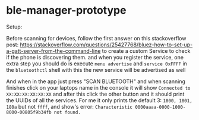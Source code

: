 # ble-manager-prototype

Setup:

Before scanning for devices, follow the first answer on this stackoverflow post:
https://stackoverflow.com/questions/25427768/bluez-how-to-set-up-a-gatt-server-from-the-command-line
to create a custom Service to check if the phone is discovering them. and when you register the service, one extra step you should do is execute `menu advertise` and `service 0xFFFF` 
in the `bluetoothctl` shell with this the new service will be advertised as well


And when in the app just press "SCAN BLUETOOTH" and when scanning finishes click on your laptops name in the console it will show `Connected to XX:XX:XX:XX:XX:XX` and after this click the other button and it should print the UUIDs of all the services. For me it only prints the default 3: `1800, 1801, 180a` but not `ffff`, and show's error: `Characteristic 0000aaaa-0000-1000-8000-00805f9b34fb not found.`
